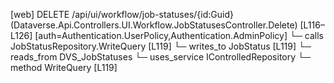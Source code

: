 [web] DELETE /api/ui/workflow/job-statuses/{id:Guid}  (Dataverse.Api.Controllers.UI.Workflow.JobStatusesController.Delete)  [L116–L126] [auth=Authentication.UserPolicy,Authentication.AdminPolicy]
  └─ calls JobStatusRepository.WriteQuery [L119]
  └─ writes_to JobStatus [L119]
    └─ reads_from DVS_JobStatuses
  └─ uses_service IControlledRepository<JobStatus>
    └─ method WriteQuery [L119]

